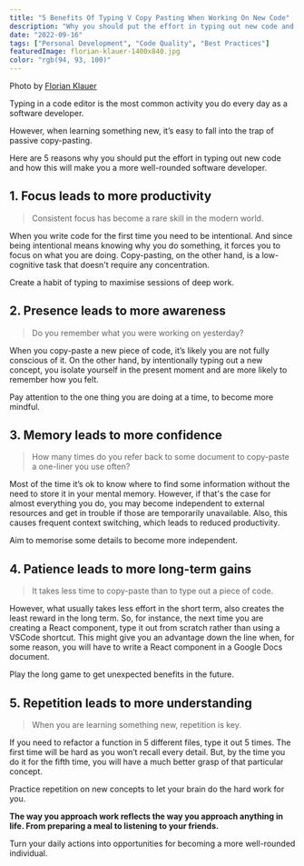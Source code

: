 ```yaml
---
title: "5 Benefits Of Typing V Copy Pasting When Working On New Code"
description: "Why you should put the effort in typing out new code and how this will make you a more well-rounded software developer."
date: "2022-09-16"
tags: ["Personal Development", "Code Quality", "Best Practices"]
featuredImage: florian-klauer-1400x840.jpg
color: "rgb(94, 93, 100)"
---
```


<figcaption>
    <p>Photo by <a href="https://unsplash.com/photos/mk7D-4UCfmg" target="_blank">Florian Klauer</a></p>
</figcaption>

Typing in a code editor is the most common activity you do every day as a software developer.

However, when learning something new, it’s easy to fall into the trap of passive copy-pasting.

Here are 5 reasons why you should put the effort in typing out new code and how this will make you a more well-rounded software developer.

## 1. Focus leads to more productivity

> Consistent focus has become a rare skill in the modern world.

When you write code for the first time you need to be intentional. And since being intentional means knowing why you do something, it forces you to focus on what you are doing. Copy-pasting, on the other hand, is a low-cognitive task that doesn't require any concentration.

Create a habit of typing to maximise sessions of deep work.

## 2. Presence leads to more awareness

> Do you remember what you were working on yesterday?

When you copy-paste a new piece of code, it’s likely you are not fully conscious of it. On the other hand, by intentionally typing out a new concept, you isolate yourself in the present moment and are more likely to remember how you felt.

Pay attention to the one thing you are doing at a time, to become more mindful.

## 3. Memory leads to more confidence

> How many times do you refer back to some document to copy-paste a one-liner you use often?

Most of the time it’s ok to know where to find some information without the need to store it in your mental memory. However, if that's the case for almost everything you do, you may become independent to external resources and get in trouble if those are temporarily unavailable. Also, this causes frequent context switching, which leads to reduced productivity.

Aim to memorise some details to become more independent.

## 4. Patience leads to more long-term gains

> It takes less time to copy-paste than to type out a piece of code.

However, what usually takes less effort in the short term, also creates the least reward in the long term. So, for instance, the next time you are creating a React component, type it out from scratch rather than using a VSCode shortcut. This might give you an advantage down the line when, for some reason, you will have to write a React component in a Google Docs document.

Play the long game to get unexpected benefits in the future.

## 5. Repetition leads to more understanding

> When you are learning something new, repetition is key.

If you need to refactor a function in 5 different files, type it out 5 times. The first time will be hard as you won’t recall every detail. But, by the time you do it for the fifth time, you will have a much better grasp of that particular concept.

Practice repetition on new concepts to let your brain do the hard work for you.

**The way you approach work reflects the way you approach anything in life. From preparing a meal to listening to your friends.**

Turn your daily actions into opportunities for becoming a more well-rounded individual.
